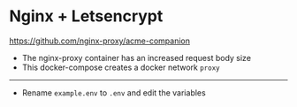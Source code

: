 # Nginx + Letsencrypt

https://github.com/nginx-proxy/acme-companion

- The nginx-proxy container has an increased request body size
- This docker-compose creates a docker network `proxy`

---

- Rename `example.env` to `.env` and edit the variables
